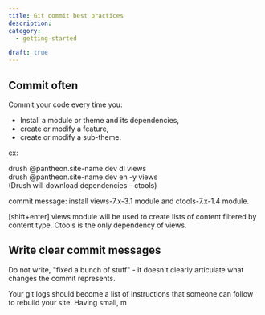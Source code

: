 ```yaml
---
title: Git commit best practices
description:
category:
  - getting-started

draft: true
---
```


## Commit often
Commit your code every time you:
- Install a module or theme and its dependencies,
- create or modify a feature,
- create or modify a sub-theme. 
ex:  
drush @pantheon.site-name.dev dl views  
drush @pantheon.site-name.dev en -y views   
(Drush will download dependencies - ctools)  
commit message: install views-7.x-3.1 module and ctools-7.x-1.4 module.  
[shift+enter] views module will be used to create lists of content filtered by content type. Ctools is the only dependency of views.
## Write clear commit messages
Do not write, "fixed a bunch of stuff" - it doesn't clearly articulate what changes the commit represents.   


Your git logs should become a list of instructions that someone can follow to rebuild your site. Having small, m
